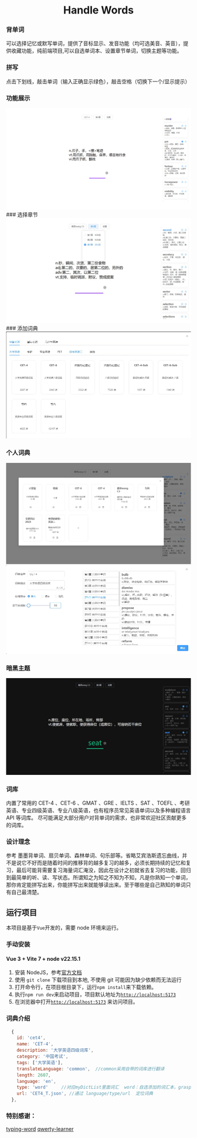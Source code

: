 <h1 align="center">
  Handle Words
</h1>

### 背单词
可以选择记忆或默写单词，提供了音标显示、发音功能（均可选美音、英音），提供收藏功能，纯前端项目,可以自选单词本、设置章节单词，切换主题等功能。

### 拼写
点击下划线，敲击单词（输入正确显示绿色），敲击空格（切换下一个/显示提示）

### 功能展示


<div align=center>
<img  src="public/img/show.gif"/>
</div>
### 选择章节
<div align=center>
<img  src="public/img/A6.jpg"/>
</div>
### 添加词典
<div align=center>
<img  src="public/img/A1.jpg"/>
</div>

### 个人词典
<div align=center>
<img  src="public/img/A2.jpg"/>
</div>
<div align=center>
<img  src="public/img/A4.jpg"/>
</div>

### 暗黑主题
<div align=center>
<img  src="public/img/A5.jpg"/>
</div>

### 词库
内置了常用的 CET-4 、CET-6 、GMAT 、GRE 、IELTS 、SAT 、TOEFL 、考研英语、专业四级英语、专业八级英语，也有程序员常见英语单词以及多种编程语言 API 等词库。 尽可能满足大部分用户对背单词的需求，也非常欢迎社区贡献更多的词库。

### 设计理念

参考 墨墨背单词、扇贝单词、森林单词、句乐部等。省略艾宾浩斯遗忘曲线，并不是说它不好而是随着时间的推移背的越多复习的越多，必须长期持续的记忆和复习，最后可能背需要复习海量词汇淹没，因此在设计之初就省去复习的功能，回归到最简单的听、读、写状态。所谓知之为知之不知为不知，凡是你熟知一个单词，那你肯定能拼写出来，你能拼写出来就能够读出来。至于哪些是自己熟知的单词只有自己最清楚。

## 运行项目

本项目是基于`Vue`开发的，需要 node 环境来运行。

### 手动安装
#### Vue 3 + Vite 7 +  node v22.15.1
1. 安装 NodeJS，参考[官方文档](https://nodejs.org/en/download)
2. 使用 `git clone` 下载项目到本地, 不使用 git 可能因为缺少依赖而无法运行
3. 打开命令行，在项目根目录下，运行`npm install`来下载依赖。
4. 执行`npm run dev`来启动项目，项目默认地址为[`http://localhost:5173`](http://localhost:5173)
5. 在浏览器中打开[`http://localhost:5173`](http://localhost:5173)  来访问项目。



### 词典介绍

```js
  {
    id: 'cet4',
    name: 'CET-4',
    description: '大学英语四级词库',
    category: '中国考试',
    tags: ['大学英语'],
    translateLanguage: 'common',  //common采用自带的词库进行翻译
    length: 2607,
    language: 'en',
    type: 'word'     //对应myDictList里面词汇  word：自选添加的词汇本，grasp：已掌握的词汇，collect：收藏的词汇
    url: 'CET4_T.json', //通过 language/type/url  定位词典
  },
```



### 特别感谢：
[typing-word](https://github.com/zyronon/typing-word)
[qwerty-learner](https://github.com/RealKai42/qwerty-learner/) 
